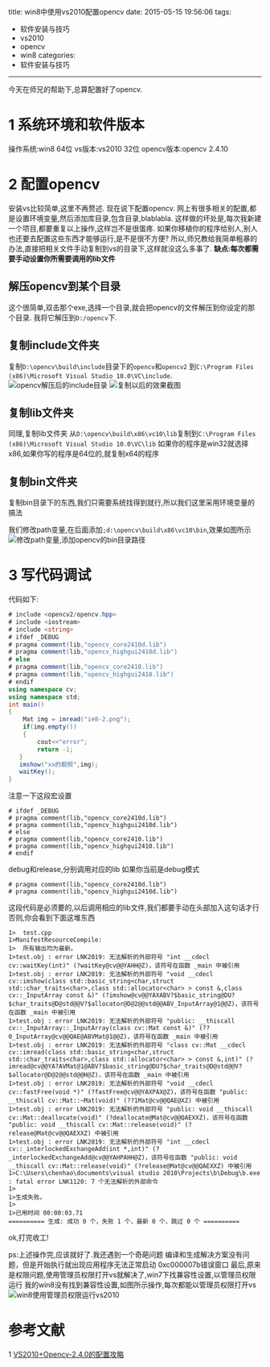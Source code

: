title: win8中使用vs2010配置opencv
date: 2015-05-15 19:56:06
tags:
- 软件安装与技巧
- vs2010
- opencv
- win8
categories:
- 软件安装与技巧
---
今天在师兄的帮助下,总算配置好了opencv.
# 1 系统环境和软件版本
操作系统:win8 64位
vs版本:vs2010 32位
opencv版本:opencv 2.4.10
<!-- more -->
# 2 配置opencv
安装vs比较简单,这里不再赘述.
现在说下配置opencv.
网上有很多相关的配置,都是设置环境变量,然后添加库目录,包含目录,blablabla.
这样做的坏处是,每次我新建一个项目,都要重复以上操作,这样岂不是很蛋疼.
如果你移植你的程序给别人,别人也还要去配置这些东西才能够运行,是不是很不方便?
所以,师兄教给我简单粗暴的办法,直接把相关文件手动复制到vs的目录下,这样就没这么多事了.
**缺点:每次都需要手动设置你所需要调用的lib文件**

## 解压opencv到某个目录
这个很简单,双击那个exe,选择一个目录,就会把opencv的文件解压到你设定的那个目录.
我将它解压到`D:/opencv`下.
## 复制include文件夹
复制`D:\opencv\build\include`目录下的`opencv`和`opencv2`
到`C:\Program Files (x86)\Microsoft Visual Studio 10.0\VC\include`.
![opencv解压后的include目录](http://ww3.sinaimg.cn/large/692869a3gw1es5atg7oimj20kw081ta4.jpg)
![复制以后的效果截图](http://ww2.sinaimg.cn/large/692869a3gw1es5az6qsa7j20jc099jtf.jpg)
## 复制lib文件夹
同理,复制lib文件夹
从`D:\opencv\build\x86\vc10\lib`复制到`C:\Program Files (x86)\Microsoft Visual Studio 10.0\VC\lib`
如果你的程序是win32就选择x86,如果你写的程序是64位的,就复制x64的程序
## 复制bin文件夹
复制bin目录下的东西,我们只需要系统找得到就行,所以我们这里采用环境变量的搞法

我们修改path变量,在后面添加`;d:\opencv\build\x86\vc10\bin`,效果如图所示<br>
![修改path变量,添加opencv的bin目录路径](http://ww2.sinaimg.cn/large/692869a3gw1es5bew5vcjj20e10g4go8.jpg)
# 3 写代码调试
代码如下:
```c#
# include <opencv2/opencv.hpp>
# include <iostream>
# include <string>
# ifdef _DEBUG
# pragma comment(lib,"opencv_core2410d.lib")
# pragma comment(lib,"opencv_highgui2410d.lib")
# else
# pragma comment(lib,"opencv_core2410.lib")
# pragma comment(lib,"opencv_highgui2410.lib")
# endif
using namespace cv;
using namespace std;
int main()
{
    Mat img = imread("ie8-2.png");
    if(img.empty())
    {
        cout<<"error";
        return -1;
   }
   imshow("xx的靓照",img);
   waitKey();
}
```
注意一下这段宏设置
```
# ifdef _DEBUG
# pragma comment(lib,"opencv_core2410d.lib")
# pragma comment(lib,"opencv_highgui2410d.lib")
# else
# pragma comment(lib,"opencv_core2410.lib")
# pragma comment(lib,"opencv_highgui2410.lib")
# endif
```
debug和release,分别调用对应的lib
如果你当前是debug模式
```
# pragma comment(lib,"opencv_core2410d.lib")
# pragma comment(lib,"opencv_highgui2410d.lib")
```
这段代码是必须要的,以后调用相应的lib文件,我们都要手动在头部加入这句话才行
否则,你会看到下面这堆东西
```
1>  test.cpp
1>ManifestResourceCompile:
1>  所有输出均为最新。
1>test.obj : error LNK2019: 无法解析的外部符号 "int __cdecl cv::waitKey(int)" (?waitKey@cv@@YAHH@Z)，该符号在函数 _main 中被引用
1>test.obj : error LNK2019: 无法解析的外部符号 "void __cdecl cv::imshow(class std::basic_string<char,struct std::char_traits<char>,class std::allocator<char> > const &,class cv::_InputArray const &)" (?imshow@cv@@YAXABV?$basic_string@DU?$char_traits@D@std@@V?$allocator@D@2@@std@@ABV_InputArray@1@@Z)，该符号在函数 _main 中被引用
1>test.obj : error LNK2019: 无法解析的外部符号 "public: __thiscall cv::_InputArray::_InputArray(class cv::Mat const &)" (??0_InputArray@cv@@QAE@ABVMat@1@@Z)，该符号在函数 _main 中被引用
1>test.obj : error LNK2019: 无法解析的外部符号 "class cv::Mat __cdecl cv::imread(class std::basic_string<char,struct std::char_traits<char>,class std::allocator<char> > const &,int)" (?imread@cv@@YA?AVMat@1@ABV?$basic_string@DU?$char_traits@D@std@@V?$allocator@D@2@@std@@H@Z)，该符号在函数 _main 中被引用
1>test.obj : error LNK2019: 无法解析的外部符号 "void __cdecl cv::fastFree(void *)" (?fastFree@cv@@YAXPAX@Z)，该符号在函数 "public: __thiscall cv::Mat::~Mat(void)" (??1Mat@cv@@QAE@XZ) 中被引用
1>test.obj : error LNK2019: 无法解析的外部符号 "public: void __thiscall cv::Mat::deallocate(void)" (?deallocate@Mat@cv@@QAEXXZ)，该符号在函数 "public: void __thiscall cv::Mat::release(void)" (?release@Mat@cv@@QAEXXZ) 中被引用
1>test.obj : error LNK2019: 无法解析的外部符号 "int __cdecl cv::_interlockedExchangeAdd(int *,int)" (?_interlockedExchangeAdd@cv@@YAHPAHH@Z)，该符号在函数 "public: void __thiscall cv::Mat::release(void)" (?release@Mat@cv@@QAEXXZ) 中被引用
1>C:\Users\chenhao\documents\visual studio 2010\Projects\b\Debug\b.exe : fatal error LNK1120: 7 个无法解析的外部命令
1>
1>生成失败。
1>
1>已用时间 00:00:03.71
========== 生成: 成功 0 个，失败 1 个，最新 0 个，跳过 0 个 ==========
```

ok,打完收工!


ps:上述操作完,应该就好了.我还遇到一个奇葩问题
编译和生成解决方案没有问题，但是开始执行就出现应用程序无法正常启动 0xc000007b错误窗口
最后,原来是权限问题,使用管理员权限打开vs就解决了,win7下找兼容性设置,以管理员权限运行
我的win8没有找到兼容性设置,如图所示操作,每次都能以管理员权限打开vs
![win8使用管理员权限运行vs2010](http://ww4.sinaimg.cn/large/692869a3gw1es5bpz7mkqj20mm0giq7k.jpg)

# 参考文献
1 [VS2010+Opencv-2.4.0的配置攻略](http://www.cnblogs.com/freedomshe/archive/2012/04/25/2470540.html)


